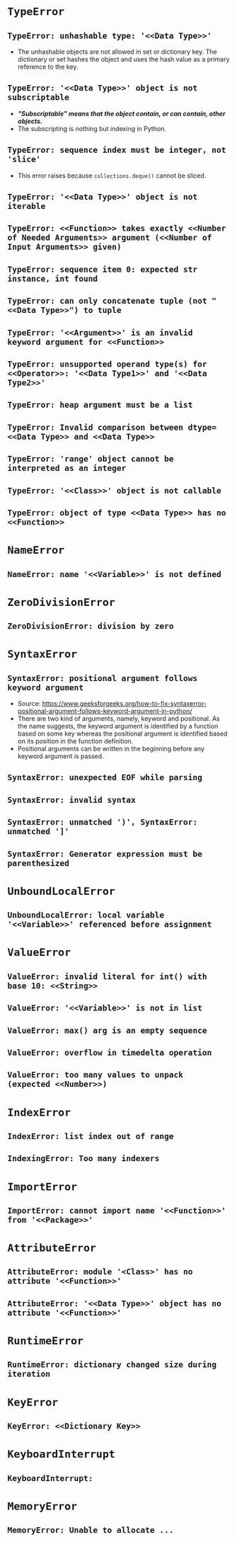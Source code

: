 # `TypeError`
## `TypeError: unhashable type: '<<Data Type>>'`
- The unhashable objects are not allowed in set or dictionary key. The dictionary or set hashes the object and uses the hash value as a primary reference to the key.
## `TypeError: '<<Data Type>>' object is not subscriptable`
- ***"Subscriptable" means that the object contain, or can contain, other objects.***
- The subscripting is nothing but indexing in Python.
## `TypeError: sequence index must be integer, not 'slice'`
- This error raises because `collections.deque()` cannot be sliced.
## `TypeError: '<<Data Type>>' object is not iterable`
## `TypeError: <<Function>> takes exactly <<Number of Needed Arguments>> argument (<<Number of Input Arguments>> given)`
## `TypeError: sequence item 0: expected str instance, int found`
## `TypeError: can only concatenate tuple (not "<<Data Type>>") to tuple`
## `TypeError: '<<Argument>>' is an invalid keyword argument for <<Function>>`
## `TypeError: unsupported operand type(s) for <<Operator>>: '<<Data Type1>>' and '<<Data Type2>>'`
## `TypeError: heap argument must be a list`
## `TypeError: Invalid comparison between dtype=<<Data Type>> and <<Data Type>>`
## `TypeError: 'range' object cannot be interpreted as an integer`
## `TypeError: '<<Class>>' object is not callable`
## `TypeError: object of type <<Data Type>> has no <<Function>>`
# `NameError`
## `NameError: name '<<Variable>>' is not defined`
# `ZeroDivisionError`
## `ZeroDivisionError: division by zero`
# `SyntaxError`
## `SyntaxError: positional argument follows keyword argument`
- Source: https://www.geeksforgeeks.org/how-to-fix-syntaxerror-positional-argument-follows-keyword-argument-in-python/
- There are two kind of arguments, namely, keyword and positional. As the name suggests, the keyword argument is identified by a function based on some key whereas the positional argument is identified based on its position in the function definition.
- Positional arguments can be written in the beginning before any keyword argument is passed.
## `SyntaxError: unexpected EOF while parsing`
## `SyntaxError: invalid syntax`
## `SyntaxError: unmatched ')', SyntaxError: unmatched ']'`
## `SyntaxError: Generator expression must be parenthesized`
# `UnboundLocalError`
## `UnboundLocalError: local variable '<<Variable>>' referenced before assignment`
# `ValueError`
## `ValueError: invalid literal for int() with base 10: <<String>>`
## `ValueError: '<<Variable>>' is not in list`
## `ValueError: max() arg is an empty sequence`
## `ValueError: overflow in timedelta operation`
## `ValueError: too many values to unpack (expected <<Number>>)`
# `IndexError`
## `IndexError: list index out of range`
## `IndexingError: Too many indexers`
# `ImportError`
## `ImportError: cannot import name '<<Function>>' from '<<Package>>'`
# `AttributeError`
## `AttributeError: module '<Class>' has no attribute '<<Function>>'`
## `AttributeError: '<<Data Type>>' object has no attribute '<<Function>>'`
# `RuntimeError`
## `RuntimeError: dictionary changed size during iteration`
# `KeyError`
## `KeyError: <<Dictionary Key>>`
# `KeyboardInterrupt`
## `KeyboardInterrupt:`
# `MemoryError`
## `MemoryError: Unable to allocate ...`